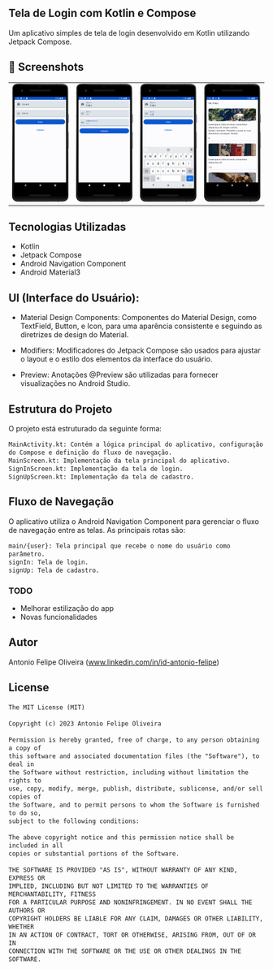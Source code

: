## Tela de Login com Kotlin e Compose
  Um aplicativo simples de tela de login desenvolvido em Kotlin utilizando Jetpack Compose.



## :camera_flash: Screenshots
<!-- You can add more screenshots here if you like -->
<table>
  <tr>
    </td><td><img src="/result/Screenshot_1.png" width="260"></td><td><img src="/result/Screenshot_2.png" width="260"><td><img src="/result/Screenshot_3.png" width="260"><td><img src="/result/Screenshot_4.png" width="260">
  </tr>
</table>



## Tecnologias Utilizadas
 *   Kotlin
 *   Jetpack Compose
 *   Android Navigation Component
 *   Android Material3

  
  ## UI (Interface do Usuário):
   * Material Design Components: Componentes do Material Design, como TextField, Button, e Icon, para uma aparência consistente e seguindo as diretrizes de design do Material.
      
   *  Modifiers: Modificadores do Jetpack Compose são usados para ajustar o layout e o estilo dos elementos da interface do usuário.
      
   *  Preview: Anotações @Preview são utilizadas para fornecer visualizações no Android Studio.

## Estrutura do Projeto
O projeto está estruturado da seguinte forma:

    MainActivity.kt: Contém a lógica principal do aplicativo, configuração do Compose e definição do fluxo de navegação.
    MainScreen.kt: Implementação da tela principal do aplicativo.
    SignInScreen.kt: Implementação da tela de login.
    SignUpScreen.kt: Implementação da tela de cadastro.
    
## Fluxo de Navegação
O aplicativo utiliza o Android Navigation Component para gerenciar o fluxo de navegação entre as telas. As principais rotas são:

    main/{user}: Tela principal que recebe o nome do usuário como parâmetro.
    signIn: Tela de login.
    signUp: Tela de cadastro.
    
    
### TODO
- Melhorar estilização do app
- Novas funcionalidades

## Autor
Antonio Felipe Oliveira (www.linkedin.com/in/id-antonio-felipe)

## License
```
The MIT License (MIT)

Copyright (c) 2023 Antonio Felipe Oliveira

Permission is hereby granted, free of charge, to any person obtaining a copy of
this software and associated documentation files (the "Software"), to deal in
the Software without restriction, including without limitation the rights to
use, copy, modify, merge, publish, distribute, sublicense, and/or sell copies of
the Software, and to permit persons to whom the Software is furnished to do so,
subject to the following conditions:

The above copyright notice and this permission notice shall be included in all
copies or substantial portions of the Software.

THE SOFTWARE IS PROVIDED "AS IS", WITHOUT WARRANTY OF ANY KIND, EXPRESS OR
IMPLIED, INCLUDING BUT NOT LIMITED TO THE WARRANTIES OF MERCHANTABILITY, FITNESS
FOR A PARTICULAR PURPOSE AND NONINFRINGEMENT. IN NO EVENT SHALL THE AUTHORS OR
COPYRIGHT HOLDERS BE LIABLE FOR ANY CLAIM, DAMAGES OR OTHER LIABILITY, WHETHER
IN AN ACTION OF CONTRACT, TORT OR OTHERWISE, ARISING FROM, OUT OF OR IN
CONNECTION WITH THE SOFTWARE OR THE USE OR OTHER DEALINGS IN THE SOFTWARE.
```
